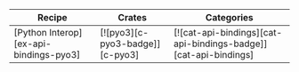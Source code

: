 | Recipe | Crates | Categories |
|--------|--------|------------|
| [Python Interop][ex-api-bindings-pyo3] | [![pyo3][c-pyo3-badge]][c-pyo3] | [![cat-api-bindings][cat-api-bindings-badge]][cat-api-bindings] |
